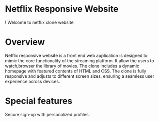 # Netflix Responsive Website
! Welcome to netflix clone website
# Overview
Netflix responsive website is a front end  web application is designed to mimic the core functionality of the streaming platform. It allow the users to watch,browser the library of movies. The clone includes a dynamic homepage with featured contents of HTML and CSS. The clone is fully responsive and adjusts to different screen 
sizes, ensuring a seamless user experience across devices.
# Special features
 Secure sign-up with personalized profiles.

